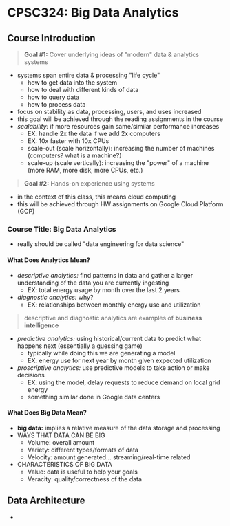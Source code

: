 # CPSC324: Big Data Analytics

## Course Introduction

> **Goal #1:** Cover underlying ideas of "modern" data & analytics systems

* systems span entire data & processing "life cycle"
    * how to get data into the system
    * how to deal with different kinds of data
    * how to query data
    * how to process data
* focus on stability as data, processing, users, and uses increased
* this goal will be achieved through the reading assignments in the course
* *scalability:* if more resources gain same/similar performance increases
  * EX: handle 2x the data if we add 2x computers
  * EX: 10x faster with 10x CPUs
  * scale-out (scale horizontally): increasing the number of machines (computers? what is a machine?)
  * scale-up (scale vertically): increasing the "power" of a machine (more RAM, more disk, more CPUs, etc.)

> **Goal #2:** Hands-on experience using systems

* in the context of this class, this means cloud computing
* this will be achieved through HW assignments on Google Cloud Platform (GCP)

### Course Title: Big Data Analytics

* really should be called "data engineering for data science"

#### What Does Analytics Mean?

* *descriptive analytics:* find patterns in data and gather a larger understanding of the data you are currently ingesting
  * EX: total energy usage by month over the last 2 years
* *diagnostic analytics:* why?
  * EX: relationships between monthly energy use and utilization

> descriptive and diagnostic analytics are examples of **business intelligence**

* *predictive analytics:* using historical/current data to predict what happens next (essentially a guessing game)
  * typically while doing this we are generating a model
  * EX: energy use for next year by month given expected utilization
* *proscriptive analytics:* use predictive models to take action or make decisions
  * EX: using the model, delay requests to reduce demand on local grid energy
  * something similar done in Google data centers

#### What Does Big Data Mean?

* **big data:** implies a relative measure of the data storage and processing
* WAYS THAT DATA CAN BE BIG
  * Volume: overall amount
  * Variety: different types/formats of data
  * Velocity: amount generated... streaming/real-time related
* CHARACTERISTICS OF BIG DATA
  * Value: data is useful to help your goals
  * Veracity: quality/correctness of the data

## Data Architecture

* 